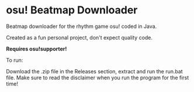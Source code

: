 # osu! Beatmap Downloader
Beatmap downloader for the rhythm game osu! coded in Java.

Created as a fun personal project, don't expect quality code.

**Requires osu!supporter!**

To run:

Download the .zip file in the Releases section, extract and run the run.bat file.
Make sure to read the disclaimer when you run the program for the first time!

